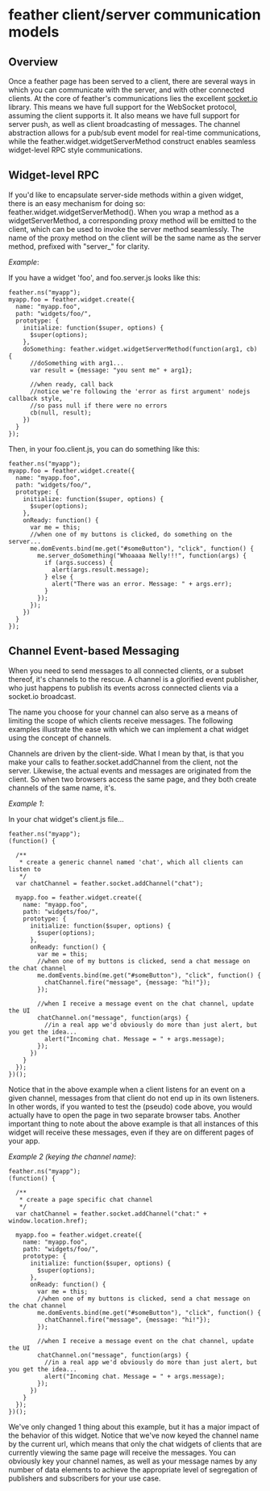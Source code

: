 # feather client/server communication models #

## Overview ##
Once a feather page has been served to a client, there are several ways in which you can communicate with the server, and with other connected clients. At the core of feather's communications lies the excellent [socket.io](http://socket.io) library. This means we have full support for the WebSocket protocol, assuming the client supports it. It also means we have full support for server push, as well as client broadcasting of messages. The channel abstraction allows for a pub/sub event model for real-time communications, while the feather.widget.widgetServerMethod construct enables seamless widget-level RPC style communications.

## Widget-level RPC ##
If you'd like to encapsulate server-side methods within a given widget, there is an easy mechanism for doing so: feather.widget.widgetServerMethod(). When you wrap a method as a widgetServerMethod, a corresponding proxy method will be emitted to the client, which can be used to invoke the server method seamlessly. The name of the proxy method on the client will be the same name as the server method, prefixed with "server_" for clarity.

_Example_:

  If you have a widget 'foo', and foo.server.js looks like this:

    feather.ns("myapp");    
    myapp.foo = feather.widget.create({
      name: "myapp.foo",
      path: "widgets/foo/",
      prototype: {
        initialize: function($super, options) {
          $super(options);
        },
        doSomething: feather.widget.widgetServerMethod(function(arg1, cb) {
          //doSomething with arg1...
          var result = {message: "you sent me" + arg1};
          
          //when ready, call back 
          //notice we're following the 'error as first argument' nodejs callback style,
          //so pass null if there were no errors
          cb(null, result);
        })
      }		
    });  
  
  Then, in your foo.client.js, you can do something like this:

    feather.ns("myapp");    
    myapp.foo = feather.widget.create({
      name: "myapp.foo",
      path: "widgets/foo/",
      prototype: {
        initialize: function($super, options) {
          $super(options);
        },
        onReady: function() {
          var me = this;
          //when one of my buttons is clicked, do something on the server...
          me.domEvents.bind(me.get("#someButton"), "click", function() {
            me.server_doSomething("Whoaaaa Nelly!!!", function(args) {
              if (args.success) {
                alert(args.result.message);
              } else {
                alert("There was an error. Message: " + args.err);
              }
            });
          });
        })
      }		
    });
    
## Channel Event-based Messaging ##
When you need to send messages to all connected clients, or a subset thereof, it's channels to the rescue. A channel is a glorified event publisher, who just happens to publish its events across connected clients via a socket.io broadcast.

The name you choose for your channel can also serve as a means of limiting the scope of which clients receive messages. The following examples illustrate the ease with which we can implement a chat widget using the concept of channels.

Channels are driven by the client-side. What I mean by that, is that you make your calls to feather.socket.addChannel from the client, not the server. Likewise, the actual events and messages are originated from the client. 
So when two browsers access the same page, and they both create channels of the same name, it's.

_Example 1_:
  
  In your chat widget's client.js file...

    feather.ns("myapp");
    (function() {  
    
      /**
       * create a generic channel named 'chat', which all clients can listen to
       */
      var chatChannel = feather.socket.addChannel("chat");
      
      myapp.foo = feather.widget.create({
        name: "myapp.foo",
        path: "widgets/foo/",
        prototype: {
          initialize: function($super, options) {
            $super(options);
          },
          onReady: function() {
            var me = this;
            //when one of my buttons is clicked, send a chat message on the chat channel
            me.domEvents.bind(me.get("#someButton"), "click", function() {
              chatChannel.fire("message", {message: "hi!"});
            });
            
            //when I receive a message event on the chat channel, update the UI
            chatChannel.on("message", function(args) {
              //in a real app we'd obviously do more than just alert, but you get the idea...
              alert("Incoming chat. Message = " + args.message);
            });
          })
        }   
      });
    })(); 
    
  Notice that in the above example when a client listens for an event on a given channel, messages from that client do not end up in its own listeners. In other words, if you wanted to test the (pseudo) code above, you would actually have to open the page in two separate browser tabs.
  Another important thing to note about the above example is that all instances of this widget will receive these messages, even if they are on different pages of your app.
  
_Example 2 (keying the channel name)_:

    feather.ns("myapp");
    (function() {  
    
      /**
       * create a page specific chat channel
       */
      var chatChannel = feather.socket.addChannel("chat:" + window.location.href);
      
      myapp.foo = feather.widget.create({
        name: "myapp.foo",
        path: "widgets/foo/",
        prototype: {
          initialize: function($super, options) {
            $super(options);
          },
          onReady: function() {
            var me = this;
            //when one of my buttons is clicked, send a chat message on the chat channel
            me.domEvents.bind(me.get("#someButton"), "click", function() {
              chatChannel.fire("message", {message: "hi!"});
            });
            
            //when I receive a message event on the chat channel, update the UI
            chatChannel.on("message", function(args) {
              //in a real app we'd obviously do more than just alert, but you get the idea...
              alert("Incoming chat. Message = " + args.message);
            });
          })
        }   
      });
    })(); 
  
  We've only changed 1 thing about this example, but it has a major impact of the behavior of this widget. Notice that we've now keyed the channel name by the current url, which means that only the chat widgets of clients that are currently viewing the same page will receive the messages.
  You can obviously key your channel names, as well as your message names by any number of data elements to achieve the appropriate level of segregation of publishers and subscribers for your use case.